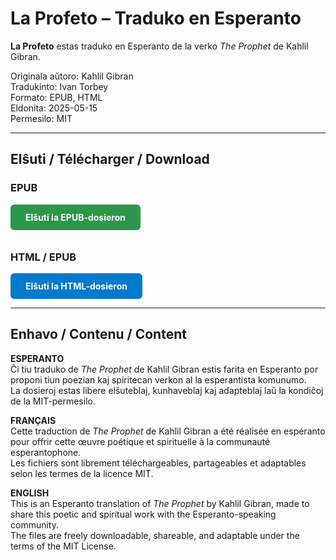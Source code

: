 # La Profeto – Traduko en Esperanto

**La Profeto** estas traduko en Esperanto de la verko *The Prophet* de Kahlil Gibran.

Originala aŭtoro: Kahlil Gibran  
Tradukinto: Ivan Torbey  
Formato: EPUB, HTML  
Eldonita: 2025-05-15  
Permesilo: MIT

---

##  Elŝuti / Télécharger / Download

### EPUB
<a href="./la-profeto.epub" style="display:inline-block;padding:12px 24px;background-color:#2c974b;color:white;text-decoration:none;border-radius:6px;font-weight:bold;margin-bottom:10px;">
 Elŝuti la EPUB-dosieron
</a>

### HTML / EPUB
<a href="./la-profeto.html" style="display:inline-block;padding:12px 24px;background-color:#007acc;color:white;text-decoration:none;border-radius:6px;font-weight:bold;">
 Elŝuti la HTML-dosieron
</a>


---

##  Enhavo / Contenu / Content

**ESPERANTO**  
Ĉi tiu traduko de *The Prophet* de Kahlil Gibran estis farita en Esperanto por proponi tiun poezian kaj spiritecan verkon al la esperantista komunumo.  
La dosieroj estas libere elŝuteblaj, kunhaveblaj kaj adapteblaj laŭ la kondiĉoj de la MIT-permesilo.

**FRANÇAIS**  
Cette traduction de *The Prophet* de Kahlil Gibran a été réalisée en espéranto pour offrir cette œuvre poétique et spirituelle à la communauté esperantophone.  
Les fichiers sont librement téléchargeables, partageables et adaptables selon les termes de la licence MIT.

**ENGLISH**  
This is an Esperanto translation of *The Prophet* by Kahlil Gibran, made to share this poetic and spiritual work with the Esperanto-speaking community.  
The files are freely downloadable, shareable, and adaptable under the terms of the MIT License.
